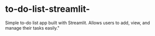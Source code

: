 # to-do-list-streamlit-
Simple to-do list app built with Streamlit. Allows users to add, view, and manage their tasks easily."
